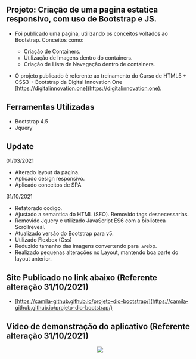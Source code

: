 ## Projeto: Criação de uma pagina estatica responsivo, com uso de Bootstrap e JS.

- Foi publicado uma pagina, utilizando os conceitos voltados ao Bootstrap. Conceitos como:
  * Criação de Containers. 
  * Utilização de Imagens dentro do containers.  
  * Criação de Lista de Navegação dentro de containers.

- O projeto publicado é referente ao treinamento do Curso de HTML5 + CSS3 + Bootstrap da Digital Innovation One 
 [https://digitalinnovation.one](https://digitalinnovation.one).

## Ferramentas Utilizadas
- Bootstrap 4.5
- Jquery

## Update 

01/03/2021 
- Alterado layout da pagina. 
- Aplicado design responsivo. 
- Aplicado conceitos de SPA 

31/10/2021
- Refatorado codigo.
- Ajustado a semantica do HTML (SEO). Removido tags desnecessarias.
- Removido Jquery e utilizado JavaScript ES6 com a biblioteca Scrollreveal.
- Atualizado versão do Bootstrap para v5.
- Utilizado Flexbox (Css)
- Reduzido tamanho das imagens convertendo para .webp.
- Realizado pequenas alterações no Layout, mantendo boa parte do layout anterior.

## Site Publicado no link abaixo (Referente alteração 31/10/2021)  

- [https://camila-github.github.io/projeto-dio-bootstrap/](https://camila-github.github.io/projeto-dio-bootstrap/)

## Vídeo de demonstração do aplicativo (Referente alteração 31/10/2021)

<p align="center">
   <img src="https://github.com/camila-github/projeto-dio-bootstrap/blob/master/docs/video-.webp"/>
</p>
